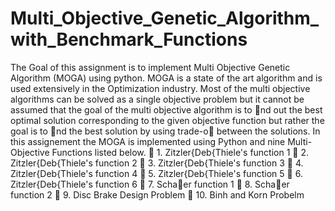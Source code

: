 # Multi_Objective_Genetic_Algorithm_with_Benchmark_Functions
The Goal of this assignment is to implement Multi Objective Genetic Algorithm (MOGA) using python. MOGA is a state of the art algorithm and is used extensively in the Optimization industry. Most of the multi objective algorithms can be solved as a single objective problem but it cannot be assumed that the goal of the multi objective algorithm is to nd out the best optimal solution corresponding to the given objective function but rather the goal is to nd the best solution by using trade-o between the solutions. In this assignement the MOGA is implemented using Python and nine Multi-Objective Functions listed below.
 1. Zitzler{Deb{Thiele's function 1
 2. Zitzler{Deb{Thiele's function 2
 3. Zitzler{Deb{Thiele's function 3
 4. Zitzler{Deb{Thiele's function 4
 5. Zitzler{Deb{Thiele's function 5
 6. Zitzler{Deb{Thiele's function 6
 7. Schaer function 1
 8. Schaer function 2
 9. Disc Brake Design Problem
 10. Binh and Korn Probelm
